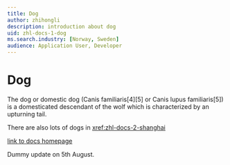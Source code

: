 ```yaml
---
title: Dog
author: zhihongli
description: introduction about dog
uid: zhl-docs-1-dog
ms.search.industry: [Norway, Sweden]
audience: Application User, Developer
---
```

# Dog

The dog or domestic dog (Canis familiaris[4][5] or Canis lupus familiaris[5]) is a domesticated descendant of the wolf which is characterized by an upturning tail.  

There are also lots of dogs in <xref:zhl-docs-2-shanghai> 

[link to docs homepage](https://ppe.docs.microsoft.com/en-us/test-page/index)

Dummy update on 5th August.

